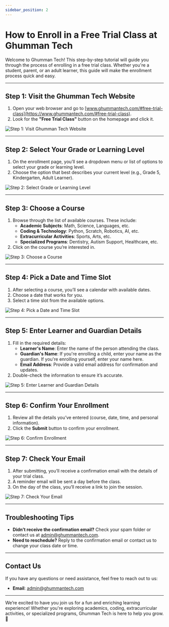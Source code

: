 ```yaml
---
sidebar_position: 2
---
```


# How to Enroll in a Free Trial Class at Ghumman Tech

Welcome to Ghumman Tech! This step-by-step tutorial will guide you through the process of enrolling in a free trial class. Whether you're a student, parent, or an adult learner, this guide will make the enrollment process quick and easy.

---

## **Step 1: Visit the Ghumman Tech Website**
1. Open your web browser and go to [www.ghummantech.com/#free-trial-class](https://www.ghummantech.com/#free-trial-class).
2. Look for the **"Free Trial Class"** button on the homepage and click it.

![Step 1: Visit Ghumman Tech Website](./images/Step1.png)

---

## **Step 2: Select Your Grade or Learning Level**
1. On the enrollment page, you’ll see a dropdown menu or list of options to select your grade or learning level.
2. Choose the option that best describes your current level (e.g., Grade 5, Kindergarten, Adult Learner).

![Step 2: Select Grade or Learning Level](./images/Step2.png)

---

## **Step 3: Choose a Course**
1. Browse through the list of available courses. These include:
   - **Academic Subjects**: Math, Science, Languages, etc.
   - **Coding & Technology**: Python, Scratch, Robotics, AI, etc.
   - **Extracurricular Activities**: Sports, Arts, etc.
   - **Specialized Programs**: Dentistry, Autism Support, Healthcare, etc.
2. Click on the course you’re interested in.

![Step 3: Choose a Course](./images/Step3.png)

---

## **Step 4: Pick a Date and Time Slot**
1. After selecting a course, you’ll see a calendar with available dates.
2. Choose a date that works for you.
3. Select a time slot from the available options.

![Step 4: Pick a Date and Time Slot](./images/Step4.png)

---

## **Step 5: Enter Learner and Guardian Details**
1. Fill in the required details:
   - **Learner's Name**: Enter the name of the person attending the class.
   - **Guardian's Name**: If you're enrolling a child, enter your name as the guardian. If you're enrolling yourself, enter your name here.
   - **Email Address**: Provide a valid email address for confirmation and updates.
2. Double-check the information to ensure it’s accurate.

![Step 5: Enter Learner and Guardian Details](./images/Step5.png)

---

## **Step 6: Confirm Your Enrollment**
1. Review all the details you’ve entered (course, date, time, and personal information).
2. Click the **Submit** button to confirm your enrollment.

![Step 6: Confirm Enrollment](./images/Step6.png)

---

## **Step 7: Check Your Email**
1. After submitting, you’ll receive a confirmation email with the details of your trial class.
2. A reminder email will be sent a day before the class.
3. On the day of the class, you’ll receive a link to join the session.

![Step 7: Check Your Email](./images/Step7.png)

---

## **Troubleshooting Tips**
- **Didn’t receive the confirmation email?** Check your spam folder or contact us at [admin@ghummantech.com](mailto:admin@ghummantech.com).
- **Need to reschedule?** Reply to the confirmation email or contact us to change your class date or time.

---

## **Contact Us**
If you have any questions or need assistance, feel free to reach out to us:
- **Email**: [admin@ghummantech.com](mailto:admin@ghummantech.com)

---

We’re excited to have you join us for a fun and enriching learning experience! Whether you're exploring academics, coding, extracurricular activities, or specialized programs, Ghumman Tech is here to help you grow. 🚀